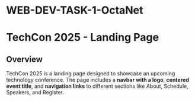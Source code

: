 # WEB-DEV-TASK-1-OctaNet

# TechCon 2025 - Landing Page

## Overview
TechCon 2025 is a landing page designed to showcase an upcoming technology conference. The page includes a **navbar with a logo**, **centered event title**, and **navigation links** to different sections like About, Schedule, Speakers, and Register.



